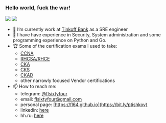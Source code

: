 ### Hello world, fuck the war!

![](https://views.whatilearened.today/views/github/fl64/views.svg)
![](https://img.shields.io/github/followers/fl64?style=social)

- 🔭 I’m currently work at [Tinkoff Bank](https://tinkoff.ru) as a SRE engineer
- 🌱 I have have experience in Security, System administration and some programming experience on Python and Go.
- 🏆 Some of the certification exams I used to take:
  - [CCNA](https://www.youracclaim.com/badges/2e0dac2b-a251-417b-a2da-0e668d06b363/linked_in_profile)
  - [RHCSA/RHCE](https://rhtapps.redhat.com/verify/?certId=160-163-135&isSearch=False&verify=Verify)
  - [CKA](https://www.credly.com/badges/da9b0962-3d0f-46d1-80ac-88da1f78de09/public_url)
  - [CKS](https://www.credly.com/badges/cbef43ab-44f8-4286-8ade-585f8e31f0b3/public_url)
  - [CKAD](https://www.credly.com/badges/9fc1d9da-a334-4b44-bff1-ef751594ba86/public_url)
  - other narrowly focused Vendor certifications
- 📫 How to reach me:
  - telegram: [@flsixtyfour](https://t.me/flsixtyfour)
  - email: [flsixtyfour@gmail.com](mailto://flsixtyfour@gmail.com)
  - personal page: [https://fl64.github.io](https://bit.ly/ptishkov)
  - linkedin: [here](https://bit.ly/pt_linkedin)
  - hh.ru: [here](https://bit.ly/pt_hh0)
